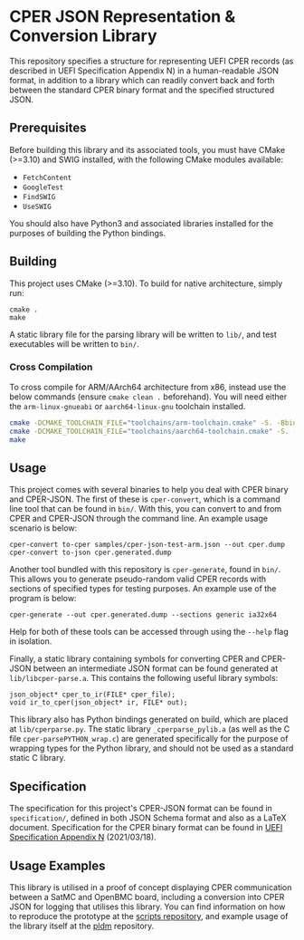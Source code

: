 # CPER JSON Representation & Conversion Library
This repository specifies a structure for representing UEFI CPER records (as described in UEFI Specification Appendix N) in a human-readable JSON format, in addition to a library which can readily convert back and forth between the standard CPER binary format and the specified structured JSON.

## Prerequisites
Before building this library and its associated tools, you must have CMake (>=3.10) and SWIG installed, with the following CMake modules available:
- `FetchContent`
- `GoogleTest`
- `FindSWIG`
- `UseSWIG`

You should also have Python3 and associated libraries installed for the purposes of building the Python bindings.

## Building
This project uses CMake (>=3.10). To build for native architecture, simply run:
```
cmake .
make
```
A static library file for the parsing library will be written to `lib/`, and test executables will be written to `bin/`.

### Cross Compilation
To cross compile for ARM/AArch64 architecture from x86, instead use the below commands (ensure `cmake clean .` beforehand).
You will need either the `arm-linux-gnueabi` or `aarch64-linux-gnu` toolchain installed.
```bash
cmake -DCMAKE_TOOLCHAIN_FILE="toolchains/arm-toolchain.cmake" -S. -Bbin # arm-linux-gnueabi
cmake -DCMAKE_TOOLCHAIN_FILE="toolchains/aarch64-toolchain.cmake" -S. -Bbin # aarch64-linux-gnu
make
```

## Usage
This project comes with several binaries to help you deal with CPER binary and CPER-JSON. The first of these is `cper-convert`, which is a command line tool that can be found in `bin/`. With this, you can convert to and from CPER and CPER-JSON through the command line. An example usage scenario is below:
```
cper-convert to-cper samples/cper-json-test-arm.json --out cper.dump
cper-convert to-json cper.generated.dump
```
Another tool bundled with this repository is `cper-generate`, found in `bin/`. This allows you to generate pseudo-random valid CPER records with sections of specified types for testing purposes. An example use of the program is below:
```
cper-generate --out cper.generated.dump --sections generic ia32x64
```
Help for both of these tools can be accessed through using the `--help` flag in isolation.

Finally, a static library containing symbols for converting CPER and CPER-JSON between an intermediate JSON format can be found generated at `lib/libcper-parse.a`. This contains the following useful library symbols:
```
json_object* cper_to_ir(FILE* cper_file);
void ir_to_cper(json_object* ir, FILE* out);
```

This library also has Python bindings generated on build, which are placed at `lib/cperparse.py`. The static library `_cperparse_pylib.a` (as well as the C file `cper-parsePYTHON_wrap.c`) are generated specifically for the purpose of wrapping types for the Python library, and should not be used as a standard static C library.

## Specification
The specification for this project's CPER-JSON format can be found in `specification/`, defined in both JSON Schema format and also as a LaTeX document.
Specification for the CPER binary format can be found in [UEFI Specification Appendix N](https://uefi.org/sites/default/files/resources/UEFI_Spec_2_9_2021_03_18.pdf) (2021/03/18).

## Usage Examples
This library is utilised in a proof of concept displaying CPER communication between a SatMC and OpenBMC board, including a conversion into CPER JSON for logging that utilises this library. You can find information on how to reproduce the prototype at the [scripts repository](https://gitlab.arm.com/server_management/cper-poc-scripts), and example usage of the library itself at the [pldm](https://gitlab.arm.com/server_management/pldm) repository.